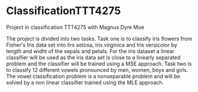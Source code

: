# ClassificationTTT4275
Project in classification TTT4275 with Magnus Dyre Moe


The project is divided into two tasks. Task one is to classify iris flowers from Fisher's Iris data set into Iirs setosa, 
Iris virginica and Iris versicolor by length and widht of the sepals and petals. For the iris dataset a linear classifier will
be used as the iris data set is close to a linearly separated problem and the classifier will be trained using a MSE approach. Task two is to classify 12 different vowels pronounced by men, women, boys and girls. The vowel classification problem is a nonseparable problem and will be solved by a non linear classifier trained using the MLE approach.
